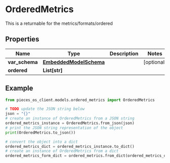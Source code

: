 # OrderedMetrics

This is a returnable for the metrics/formats/ordered

## Properties

Name | Type | Description | Notes
------------ | ------------- | ------------- | -------------
**var_schema** | [**EmbeddedModelSchema**](EmbeddedModelSchema) |  | [optional] 
**ordered** | **List[str]** |  | 

## Example

```python
from pieces_os_client.models.ordered_metrics import OrderedMetrics

# TODO update the JSON string below
json = "{}"
# create an instance of OrderedMetrics from a JSON string
ordered_metrics_instance = OrderedMetrics.from_json(json)
# print the JSON string representation of the object
print(OrderedMetrics.to_json())

# convert the object into a dict
ordered_metrics_dict = ordered_metrics_instance.to_dict()
# create an instance of OrderedMetrics from a dict
ordered_metrics_form_dict = ordered_metrics.from_dict(ordered_metrics_dict)
```


